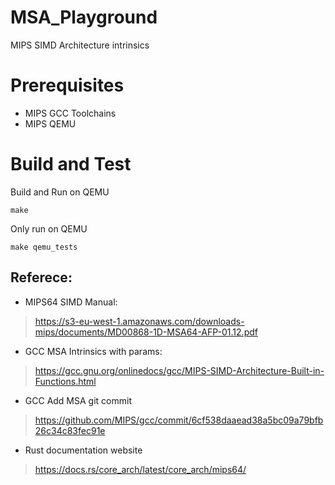 # MSA_Playground
MIPS SIMD Architecture intrinsics

# Prerequisites
* MIPS GCC Toolchains
* MIPS QEMU

# Build and Test
Build and Run on QEMU
```
make
```
Only run on QEMU
```
make qemu_tests
```


## Referece:
* MIPS64 SIMD Manual:
>https://s3-eu-west-1.amazonaws.com/downloads-mips/documents/MD00868-1D-MSA64-AFP-01.12.pdf

* GCC MSA Intrinsics with params:
>https://gcc.gnu.org/onlinedocs/gcc/MIPS-SIMD-Architecture-Built-in-Functions.html

* GCC Add MSA git commit
>https://github.com/MIPS/gcc/commit/6cf538daaead38a5bc09a79bfb26c34c83fec91e

* Rust documentation website
>https://docs.rs/core_arch/latest/core_arch/mips64/
